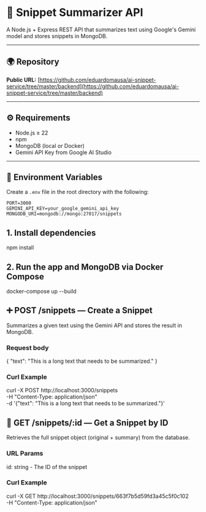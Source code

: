 # 📘 Snippet Summarizer API

A Node.js + Express REST API that summarizes text using Google's Gemini model and stores snippets in MongoDB.

---

## 🌍 Repository

**Public URL:** [https://github.com/eduardomausa/ai-snippet-service/tree/master/backend](https://github.com/eduardomausa/ai-snippet-service/tree/master/backend)

---

## ⚙️ Requirements

- Node.js ≥ 22
- npm
- MongoDB (local or Docker)
- Gemini API Key from Google AI Studio

---

## 🔐 Environment Variables

Create a `.env` file in the root directory with the following:

```env
PORT=3000
GEMINI_API_KEY=your_google_gemini_api_key
MONGODB_URI=mongodb://mongo:27017/snippets
```

## 1. Install dependencies

npm install

## 2. Run the app and MongoDB via Docker Compose

docker-compose up --build

## ➕ POST /snippets — Create a Snippet

Summarizes a given text using the Gemini API and stores the result in MongoDB.

### Request body

{
"text": "This is a long text that needs to be summarized."
}

### Curl Example

curl -X POST http://localhost:3000/snippets \
 -H "Content-Type: application/json" \
 -d '{"text": "This is a long text that needs to be summarized."}'

## 📄 GET /snippets/:id — Get a Snippet by ID

Retrieves the full snippet object (original + summary) from the database.

### URL Params

id: string - The ID of the snippet

### Curl Example

curl -X GET http://localhost:3000/snippets/663f7b5d59fd3a45c5f0c102 \
 -H "Content-Type: application/json"
